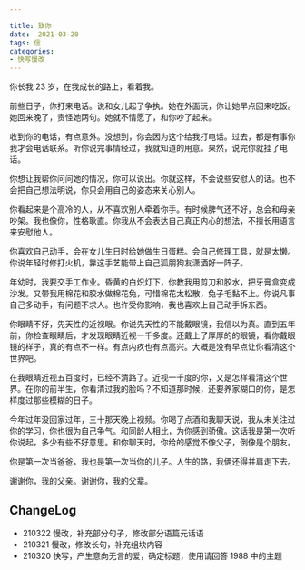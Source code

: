 ```yaml
---

title: 致你
date:  2021-03-20
tags: 信
categories: 
- 快写慢改
---
```

你长我 23 岁，在我成长的路上，看着我。
<!--more-->
前些日子，你打来电话。说和女儿起了争执。她在外面玩，你让她早点回来吃饭。她回来晚了，责怪她两句。她就不情愿了，和你吵了起来。

收到你的电话，有点意外。没想到，你会因为这个给我打电话。过去，都是有事你我才会电话联系。听你说完事情经过，我就知道的用意。果然，说完你就挂了电话。

你想让我帮你问问她的情况，你可以说出。你就这样，不会说些安慰人的话。也不会把自己想法明说，你只会用自己的姿态来关心别人。

你看起来是个高冷的人，从不喜欢别人牵着你手。有时候脾气还不好，总会和母亲吵架。我也像你，性格耿直。你我从不会表达自己真正内心的想法，不擅长用语言来安慰他人。

你喜欢自己动手，会在女儿生日时给她做生日蛋糕。会自己修理工具，就是太懒。你说年轻时修打火机，靠这手艺能带上自己狐朋狗友潇洒好一阵子。

年幼时，我要交手工作业。昏黄的白炽灯下，你教我用剪刀和胶水，把牙膏盒变成沙发。又带我用棉花和胶水做棉花兔，可惜棉花太松散，兔子毛黏不上。你说凡事自己多动手，有问题不求人。也许受你影响，我也喜欢上自己动手拆东西。

你眼睛不好，先天性的近视眼。你说先天性的不能戴眼镜，我信以为真。直到五年前，你检查眼睛后，才发现眼睛近视一千多度。还戴上了厚厚的的眼镜，看你戴眼镜的样子，真的有点不一样。有点内疚也有点高兴。大概是没有早点让你看清这个世界吧。

在我眼睛近视五百度时，已经不清路了。近视一千度的你，又是怎样看清这个世界。在你的前半生，你看清过我的脸吗？不知道那时候，还要养家糊口的你，是怎样度过那些模糊的日子。

今年过年没回家过年，三十那天晚上视频。你喝了点酒和我聊天说，我从未关注过你的学习，你也很为自己争气。和同龄人相比，为你感到骄傲。这话我是第一次听你说起，多少有些不好意思。和你聊天时，你给的感觉不像父子，倒像是个朋友。

你是第一次当爸爸，我也是第一次当你的儿子。人生的路，我俩还得并肩走下去。

谢谢你，我的父亲。谢谢你，我的父辈。

## ChangeLog
- 210322 慢改，补充部分句子，修改部分语篇元话语
- 210321 慢改，修改长句，补充组块内容
- 210320 快写，产生意向无言的爱，确定标题，使用请回答 1988 中的主题






